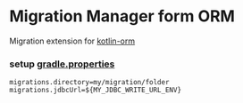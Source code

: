 # Migration Manager form ORM

Migration extension for [kotlin-orm](https://github.com/tcds-io/kotlin-orm)

### setup [gradle.properties](gradle.properties)

```
migrations.directory=my/migration/folder
migrations.jdbcUrl=${MY_JDBC_WRITE_URL_ENV}
```
